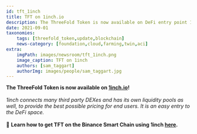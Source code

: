 ```yaml
---
id: tft_1inch
title: TFT on 1inch.io
description: The ThreeFold Token is now available on DeFi entry point 1inch!
date: 2021-09-01
taxonomies:
    tags: [threefold_token,update,blockchain]
    news-category: [foundation,cloud,farming,twin,aci]
extra:
    imgPath: images/newsroom/tft_1inch.png
    image_caption: TFT on 1inch
    authors: [sam_taggart]
    authorImg: images/people/sam_taggart.jpg
---
```


**The ThreeFold Token is now available on [1inch.io](https://1inch.io/)!**
<br/>
<br/>
*1inch connects many third party DEXes and has its own liquidity pools as well, to provide the best possible pricing for end users. It is an easy entry to the DeFi space.*
<br/>
<br/>
🎒 **Learn how to get TFT on the Binance Smart Chain using 1inch [here](https://forum.threefold.io/t/how-to-buy-tft-on-binance-smart-chain-using-1inch-io/1189).**